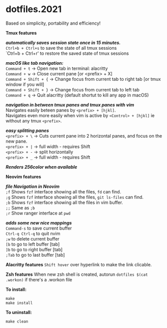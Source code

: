 # dotfiles.2021
Based on simplicity, portability and efficiency!


**Tmux features**

***automatically saves session state once in 15 minutes.***  
`Ctrl+b + Ctrl+s` to save the state of all tmux sessions  
`Ctrl+b + Ctrl+r' to restore the saved state of tmux sessions  

***macOS like tab navigation:***  
`Command + t`         -> Open new tab in terminal: alacritty  
`Command + w`         -> Close current pane [or \<prefix\> + X]  
`Command + Shift + {` -> Change focus from current tab to right tab [or tmux window if you will]  
`Command + Shift + }` -> Change focus from current tab to left tab  
`Command + q`         -> Quit alacritty (default shortut to kill any app in macOS)  

***navigation in between tmux panes and tmux panes with vim***  
Navigates easily beteen panes by `<prefix> + [hjkl]`.  
Navigates even more easily when vim is active by `<Control> + [hjkl]` ie without any tmux `<prefix>`.  

***easy splitting panes***  
`<prefix> + \` -> Cuts current pane into 2 horizontal panes, and focus on the new pane.  
`<prefix> + |` -> full width - requires Shift  
`<prefix> + -` -> split horizontally  
`<prefix> + _` -> full width - requires Shift  
  
***Renders 256color when available***  
  

**Neovim features**

***file Navigation in Neovim***  
`;f` Shows `fzf` interface showing all the files, `fd` can find.  
`;g` Shows `fzf` interface showing all the files, `git ls-files` can find.  
`;b` Shows `fzf` interface showing all the files in vim buffer.  
`;;` Same as `;b`  
`;r` Show ranger interface at `pwd`  

***adds some new nice mappings***  
`Command-s` to save current buffer  
`Ctrl-q Ctrl-q` to quit nvim  
`;w`  to delete current buffer  
`[b` to go to left buffer [tab]  
`]b` to go to right buffer [tab]  
`;Tab` to go to last buffer [tab]  

**Alacritty features**
`Shift hover` over hyperlink to make the link clicable.  

**Zsh features**
When new zsh shell is created, autorun `dotfiles $(cat .workon)` if there's a .workon file  


**To install:**
```
make
make install
```


**To uninstall:**
```
make clean
```
